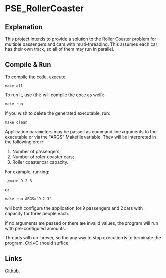 # PSE_RollerCoaster

## Explanation

This project intends to provide a solution to the Roller Coaster problem for multiple passengers and cars with multi-threading. This assumes each car has their own track, so all of them may run in parallel.

## Compile & Run

To compile the code, execute:
```
make all
```

To run it, use (this will compile the code as well):
```
make run
```

If you wish to delete the generated executable, run:
```
make clean
```

Application parameters may be passed as command line arguments to the executable or via the "ARGS" Makefile variable. They will be interpreted in the following order:

1. Number of passengers;
2. Number of roller coaster cars;
3. Roller coaster car capacity.

For example, running:
```
./main 9 2 3
```
or
```
make run ARGS="9 2 3"
```
will both configure the application for 9 passengers and 2 cars with capacity for three people each.

If no arguments are passed or there are invalid values, the program will run with pre-configured amounts.

Threads will run forever, so the any way to stop execution is to terminate the program. Ctrl+C should suffice.  

## Links

[Github.](https://github.com/brenocandido/PSE_RollerCoaster)